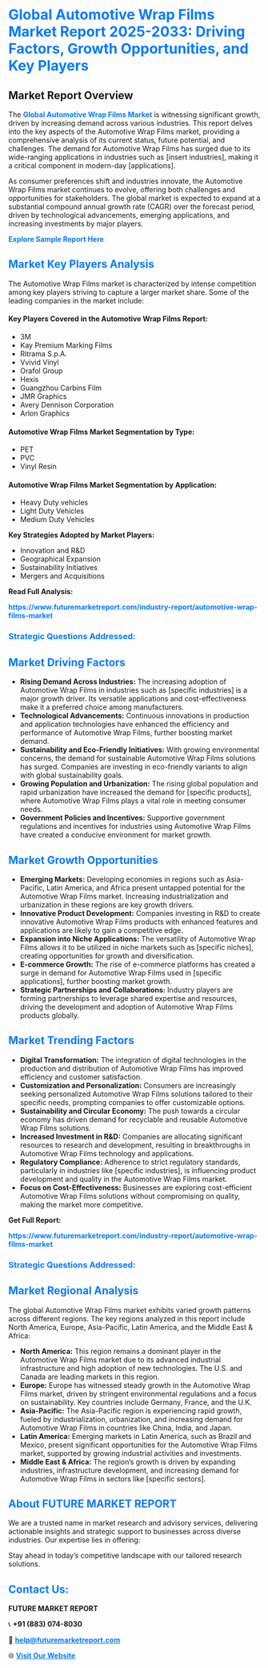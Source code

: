 <h1 style="color: #007BFF;">Global Automotive Wrap Films Market Report 2025-2033: Driving Factors, Growth Opportunities, and Key Players</h1>

<section id="overview">
<h2>Market Report Overview</h2>
<p>The <a href="https://www.futuremarketreport.com/industry-report/automotive-wrap-films-market" style="color: #007BFF; text-decoration: none;"><strong>Global Automotive Wrap Films Market</strong></a> is witnessing significant growth, driven by increasing demand across various industries. This report delves into the key aspects of the Automotive Wrap Films market, providing a comprehensive analysis of its current status, future potential, and challenges. The demand for Automotive Wrap Films has surged due to its wide-ranging applications in industries such as [insert industries], making it a critical component in modern-day [applications].</p>
<p>As consumer preferences shift and industries innovate, the Automotive Wrap Films market continues to evolve, offering both challenges and opportunities for stakeholders. The global market is expected to expand at a substantial compound annual growth rate (CAGR) over the forecast period, driven by technological advancements, emerging applications, and increasing investments by major players.</p>
</section>

<section id="overview">
<p><a href="https://www.futuremarketreport.com/request-sample/reportId=105833" style="color: #007BFF; text-decoration: none;"><strong>Explore Sample Report Here</strong></a></p>
</section>

<section id="key-players">
<h2 style="color: #007BFF;">Market Key Players Analysis</h2>
<p>The Automotive Wrap Films market is characterized by intense competition among key players striving to capture a larger market share. Some of the leading companies in the market include:</p>
<h4>Key Players Covered in the Automotive Wrap Films Report:</h4>
<ul><li>3M</li><li>Kay Premium Marking Films</li><li>Ritrama S.p.A.</li><li>Vvivid Vinyl</li><li>Orafol Group</li><li>Hexis</li><li>Guangzhou Carbins Film</li><li>JMR Graphics</li><li>Avery Dennison Corporation</li><li>Arlon Graphics</li></ul>
<h4>Automotive Wrap Films Market Segmentation by Type:</h4>
<ul><li>PET</li><li>PVC</li><li>Vinyl Resin</li></ul>

<h4>Automotive Wrap Films Market Segmentation by Application:</h4>
<ul><li>Heavy Duty vehicles</li><li>Light Duty Vehicles</li><li>Medium Duty Vehicles</li></ul>
<p><strong>Key Strategies Adopted by Market Players:</strong></p>
<ul>
<li>Innovation and R&D</li>
<li>Geographical Expansion</li>
<li>Sustainability Initiatives</li>
<li>Mergers and Acquisitions</li>
</ul>
</section>

<section>
<p><strong>Read Full Analysis: </strong></p><a href="https://www.futuremarketreport.com/industry-report/automotive-wrap-films-market" style="color: #007BFF; text-decoration: none;"><strong>https://www.futuremarketreport.com/industry-report/automotive-wrap-films-market</strong></a>
<h3 style="color: #007BFF;">Strategic Questions Addressed:</h3>
</section>

<section id="driving-factors">
<h2 style="color: #007BFF;">Market Driving Factors</h2>
<ul>
<li><strong>Rising Demand Across Industries:</strong> The increasing adoption of Automotive Wrap Films in industries such as [specific industries] is a major growth driver. Its versatile applications and cost-effectiveness make it a preferred choice among manufacturers.</li>
<li><strong>Technological Advancements:</strong> Continuous innovations in production and application technologies have enhanced the efficiency and performance of Automotive Wrap Films, further boosting market demand.</li>
<li><strong>Sustainability and Eco-Friendly Initiatives:</strong> With growing environmental concerns, the demand for sustainable Automotive Wrap Films solutions has surged. Companies are investing in eco-friendly variants to align with global sustainability goals.</li>
<li><strong>Growing Population and Urbanization:</strong> The rising global population and rapid urbanization have increased the demand for [specific products], where Automotive Wrap Films plays a vital role in meeting consumer needs.</li>
<li><strong>Government Policies and Incentives:</strong> Supportive government regulations and incentives for industries using Automotive Wrap Films have created a conducive environment for market growth.</li>
</ul>
</section>

<section id="growth-opportunities">
<h2 style="color: #007BFF;">Market Growth Opportunities</h2>
<ul>
<li><strong>Emerging Markets:</strong> Developing economies in regions such as Asia-Pacific, Latin America, and Africa present untapped potential for the Automotive Wrap Films market. Increasing industrialization and urbanization in these regions are key growth drivers.</li>
<li><strong>Innovative Product Development:</strong> Companies investing in R&D to create innovative Automotive Wrap Films products with enhanced features and applications are likely to gain a competitive edge.</li>
<li><strong>Expansion into Niche Applications:</strong> The versatility of Automotive Wrap Films allows it to be utilized in niche markets such as [specific niches], creating opportunities for growth and diversification.</li>
<li><strong>E-commerce Growth:</strong> The rise of e-commerce platforms has created a surge in demand for Automotive Wrap Films used in [specific applications], further boosting market growth.</li>
<li><strong>Strategic Partnerships and Collaborations:</strong> Industry players are forming partnerships to leverage shared expertise and resources, driving the development and adoption of Automotive Wrap Films products globally.</li>
</ul>
</section>

<section id="trending-factors">
<h2 style="color: #007BFF;">Market Trending Factors</h2>
<ul>
<li><strong>Digital Transformation:</strong> The integration of digital technologies in the production and distribution of Automotive Wrap Films has improved efficiency and customer satisfaction.</li>
<li><strong>Customization and Personalization:</strong> Consumers are increasingly seeking personalized Automotive Wrap Films solutions tailored to their specific needs, prompting companies to offer customizable options.</li>
<li><strong>Sustainability and Circular Economy:</strong> The push towards a circular economy has driven demand for recyclable and reusable Automotive Wrap Films solutions.</li>
<li><strong>Increased Investment in R&D:</strong> Companies are allocating significant resources to research and development, resulting in breakthroughs in Automotive Wrap Films technology and applications.</li>
<li><strong>Regulatory Compliance:</strong> Adherence to strict regulatory standards, particularly in industries like [specific industries], is influencing product development and quality in the Automotive Wrap Films market.</li>
<li><strong>Focus on Cost-Effectiveness:</strong> Businesses are exploring cost-efficient Automotive Wrap Films solutions without compromising on quality, making the market more competitive.</li>
</ul>
</section>

<section>
<p><strong>Get Full Report: </strong></p><a href="https://www.futuremarketreport.com/industry-report/automotive-wrap-films-market" style="color: #007BFF; text-decoration: none;"><strong>https://www.futuremarketreport.com/industry-report/automotive-wrap-films-market</strong></a>
<h3 style="color: #007BFF;">Strategic Questions Addressed:</h3>
</section>


<section id="regional-analysis">
<h2 style="color: #007BFF;">Market Regional Analysis</h2>
<p>The global Automotive Wrap Films market exhibits varied growth patterns across different regions. The key regions analyzed in this report include North America, Europe, Asia-Pacific, Latin America, and the Middle East & Africa:</p>
<ul>
<li><strong>North America:</strong> This region remains a dominant player in the Automotive Wrap Films market due to its advanced industrial infrastructure and high adoption of new technologies. The U.S. and Canada are leading markets in this region.</li>
<li><strong>Europe:</strong> Europe has witnessed steady growth in the Automotive Wrap Films market, driven by stringent environmental regulations and a focus on sustainability. Key countries include Germany, France, and the U.K.</li>
<li><strong>Asia-Pacific:</strong> The Asia-Pacific region is experiencing rapid growth, fueled by industrialization, urbanization, and increasing demand for Automotive Wrap Films in countries like China, India, and Japan.</li>
<li><strong>Latin America:</strong> Emerging markets in Latin America, such as Brazil and Mexico, present significant opportunities for the Automotive Wrap Films market, supported by growing industrial activities and investments.</li>
<li><strong>Middle East & Africa:</strong> The region’s growth is driven by expanding industries, infrastructure development, and increasing demand for Automotive Wrap Films in sectors like [specific sectors].</li>
</ul>
</section>

<footer>
<h2 style="color: #007BFF;">About FUTURE MARKET REPORT</h2>
<p>We are a trusted name in market research and advisory services, delivering actionable insights and strategic support to businesses across diverse industries. Our expertise lies in offering:</p>

<p>Stay ahead in today’s competitive landscape with our tailored research solutions.</p>

<h2 style="color: #007BFF;">Contact Us:</h2>
<p><strong>FUTURE MARKET REPORT</strong></p>
<p>📞 <strong>+91 (883) 074-8030</strong></p>
<p>📧 <strong><a href="mailto:help@futuremarketreport.com" style="color: #007BFF;">help@futuremarketreport.com</a></strong></p>
<p>🌐 <strong><a href="https://www.futuremarketreport.com/" style="color: #007BFF;">Visit Our Website</a></strong></p>
</footer>